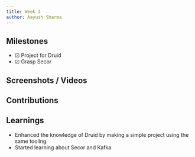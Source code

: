 ```yaml
---
title: Week 3
author: Aayush Sharma
---
```


## Milestones
- &#x2611;  Project for Druid
- &#x2611;  Grasp Secor

## Screenshots / Videos 

## Contributions

## Learnings
- Enhanced the knowledge of Druid by making a simple project using the same tooling.
- Started learning about Secor and Kafka